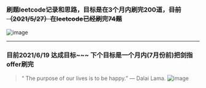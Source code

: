 ### 刷题leetcode记录和思路，目标是在3个月内刷完200道，~~目前（2021/5/27）在leetcode已经刷完74题~~
![image](https://user-images.githubusercontent.com/84114842/119762263-f3ab3400-bedf-11eb-9d8d-2227b1387749.png)
***
### 目前2021/6/19 达成目标~~~ 下个目标是一个月内(7月份前)把剑指offer刷完
> “ The purpose of our lives is to be happy.” — Dalai Lama.
![image](https://user-images.githubusercontent.com/84114842/122631110-a21b5100-d0fb-11eb-8164-f2e9961ee7ce.png)
